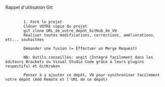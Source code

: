 Rappel d'utilisation Git:<br><br>

			1. Fork le projet
			Clôner VOTRE copie du projet
			git clone URL_de_votre_dépôt_GitHub_de_VH
			Réaliser toutes modifications, corrections, améliorations, etc... souhaitées

			Demander une fusion (= Effectuer un Merge Request)

			NB: Outils conseillés: ungit (Intégré facilement dans les éditeurs Brackets ou Visual Studio Code grâce à leurs plugins respectifs) et GitKraken

			Penser à y ajouter ce dépôt, VH pour synchroniser facilement votre dépôt (Add Remote et l'URL de ce dépôt)
